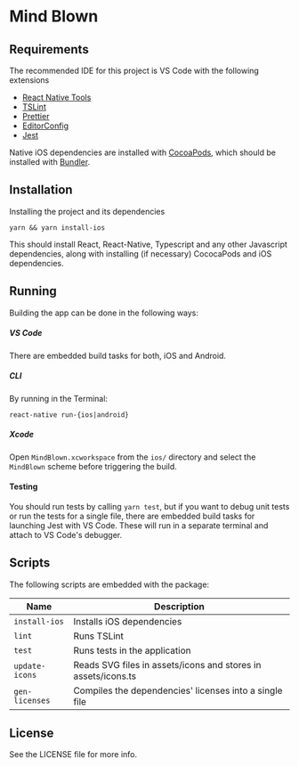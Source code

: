 Mind Blown
===

## Requirements

The recommended IDE for this project is VS Code with the following extensions

- [React Native Tools](https://github.com/Microsoft/vscode-react-native)
- [TSLint](https://github.com/Microsoft/vscode-tslint)
- [Prettier](https://marketplace.visualstudio.com/items?itemName=esbenp.prettier-vscode)
- [EditorConfig](https://marketplace.visualstudio.com/items?itemName=EditorConfig.EditorConfig)
- [Jest](https://github.com/jest-community/vscode-jest)

Native iOS dependencies are installed with [CocoaPods](https://guides.cocoapods.org/using/getting-started.html), which should be installed with [Bundler](https://bundler.io/).

## Installation

Installing the project and its dependencies

```
yarn && yarn install-ios
```

This should install React, React-Native, Typescript and any other Javascript dependencies, along with installing (if necessary) CococaPods and iOS dependencies.

## Running

Building the app can be done in the following ways:

##### VS Code

There are embedded build tasks for both, iOS and Android.

##### CLI

By running in the Terminal:

```
react-native run-{ios|android}
```

##### Xcode

Open `MindBlown.xcworkspace` from the `ios/` directory and select the `MindBlown` scheme before triggering  the build.

#### Testing

You should run tests by calling `yarn test`, but if you want to debug unit tests or run the tests for a single file, there are embedded build tasks for launching Jest with VS Code. These will run in a separate terminal and attach to VS Code's debugger.

## Scripts

The following scripts are embedded with the package:

| Name           | Description                                                   |
| -------------- | ------------------------------------------------------------- |
| `install-ios`  | Installs iOS dependencies                                     |
| `lint`         | Runs TSLint                                                   |
| `test`         | Runs tests in the application                                 |
| `update-icons` | Reads SVG files in assets/icons and stores in assets/icons.ts |
| `gen-licenses` | Compiles the dependencies' licenses into a single file        |

## License

See the LICENSE file for more info.
